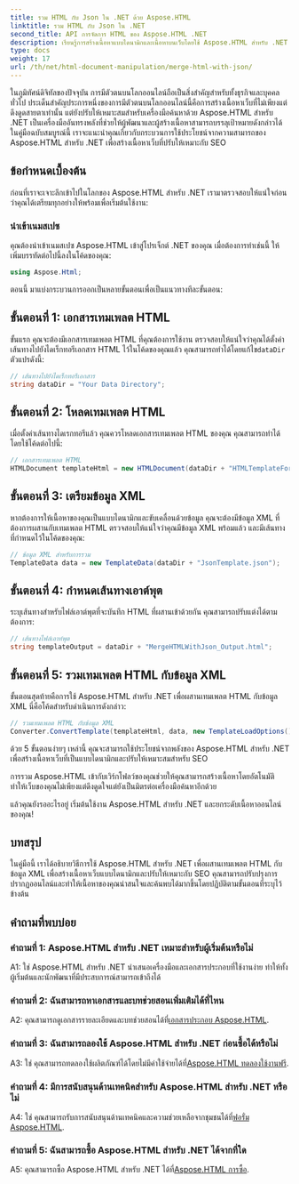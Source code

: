 ```yaml
---
title: รวม HTML กับ Json ใน .NET ด้วย Aspose.HTML
linktitle: รวม HTML กับ Json ใน .NET
second_title: API การจัดการ HTML ของ Aspose.HTML .NET
description: เรียนรู้การสร้างเนื้อหาแบบไดนามิกและเนื้อหาบนเว็บโดยใช้ Aspose.HTML สำหรับ .NET เสริมสร้างการปรากฏตัวออนไลน์ของคุณและดึงดูดผู้ชมของคุณ
type: docs
weight: 17
url: /th/net/html-document-manipulation/merge-html-with-json/
---
```


ในภูมิทัศน์ดิจิทัลของปัจจุบัน การมีตัวตนบนโลกออนไลน์ถือเป็นสิ่งสำคัญสำหรับทั้งธุรกิจและบุคคลทั่วไป ประเด็นสำคัญประการหนึ่งของการมีตัวตนบนโลกออนไลน์นี้คือการสร้างเนื้อหาเว็บที่ไม่เพียงแต่ดึงดูดสายตาเท่านั้น แต่ยังปรับให้เหมาะสมสำหรับเครื่องมือค้นหาด้วย Aspose.HTML สำหรับ .NET เป็นเครื่องมืออันทรงพลังที่ช่วยให้ผู้พัฒนาและผู้สร้างเนื้อหาสามารถบรรลุเป้าหมายดังกล่าวได้ ในคู่มือฉบับสมบูรณ์นี้ เราจะแนะนำคุณเกี่ยวกับกระบวนการใช้ประโยชน์จากความสามารถของ Aspose.HTML สำหรับ .NET เพื่อสร้างเนื้อหาเว็บที่ปรับให้เหมาะกับ SEO 

## ข้อกำหนดเบื้องต้น

ก่อนที่เราจะเจาะลึกเข้าไปในโลกของ Aspose.HTML สำหรับ .NET เรามาตรวจสอบให้แน่ใจก่อนว่าคุณได้เตรียมทุกอย่างให้พร้อมเพื่อเริ่มต้นใช้งาน:

### นำเข้าเนมสเปซ

คุณต้องนำเข้าเนมสเปซ Aspose.HTML เข้าสู่โปรเจ็กต์ .NET ของคุณ เมื่อต้องการทำเช่นนี้ ให้เพิ่มบรรทัดต่อไปนี้ลงในโค้ดของคุณ:

```csharp
using Aspose.Html;
```

ตอนนี้ มาแบ่งกระบวนการออกเป็นหลายขั้นตอนเพื่อเป็นแนวทางทีละขั้นตอน:

## ขั้นตอนที่ 1: เอกสารเทมเพลต HTML

 ขั้นแรก คุณจะต้องมีเอกสารเทมเพลต HTML ที่คุณต้องการใช้งาน ตรวจสอบให้แน่ใจว่าคุณได้ตั้งค่าเส้นทางไปยังไดเร็กทอรีเอกสาร HTML ไว้ในโค้ดของคุณแล้ว คุณสามารถทำได้โดยแก้ไข`dataDir` ตัวแปรดังนี้:

```csharp
// เส้นทางไปยังไดเร็กทอรีเอกสาร
string dataDir = "Your Data Directory";
```

## ขั้นตอนที่ 2: โหลดเทมเพลต HTML

เมื่อตั้งค่าเส้นทางไดเรกทอรีแล้ว คุณควรโหลดเอกสารเทมเพลต HTML ของคุณ คุณสามารถทำได้โดยใช้โค้ดต่อไปนี้:

```csharp
// เอกสารเทมเพลต HTML
HTMLDocument templateHtml = new HTMLDocument(dataDir + "HTMLTemplateForJson.html");
```

## ขั้นตอนที่ 3: เตรียมข้อมูล XML

หากต้องการให้เนื้อหาของคุณเป็นแบบไดนามิกและขับเคลื่อนด้วยข้อมูล คุณจะต้องมีข้อมูล XML ที่ต้องการผสานกับเทมเพลต HTML ตรวจสอบให้แน่ใจว่าคุณมีข้อมูล XML พร้อมแล้ว และมีเส้นทางที่กำหนดไว้ในโค้ดของคุณ:

```csharp
// ข้อมูล XML สำหรับการรวม
TemplateData data = new TemplateData(dataDir + "JsonTemplate.json");
```

## ขั้นตอนที่ 4: กำหนดเส้นทางเอาต์พุต

ระบุเส้นทางสำหรับไฟล์เอาต์พุตที่จะบันทึก HTML ที่ผสานเข้าด้วยกัน คุณสามารถปรับแต่งได้ตามต้องการ:

```csharp
// เส้นทางไฟล์เอาท์พุต
string templateOutput = dataDir + "MergeHTMLWithJson_Output.html";
```

## ขั้นตอนที่ 5: รวมเทมเพลต HTML กับข้อมูล XML

ขั้นตอนสุดท้ายคือการใช้ Aspose.HTML สำหรับ .NET เพื่อผสานเทมเพลต HTML กับข้อมูล XML นี่คือโค้ดสำหรับดำเนินการดังกล่าว:

```csharp
// รวมเทมเพลต HTML กับข้อมูล XML
Converter.ConvertTemplate(templateHtml, data, new TemplateLoadOptions(), templateOutput);
```

ด้วย 5 ขั้นตอนง่ายๆ เหล่านี้ คุณจะสามารถใช้ประโยชน์จากพลังของ Aspose.HTML สำหรับ .NET เพื่อสร้างเนื้อหาเว็บที่เป็นแบบไดนามิกและปรับให้เหมาะสมสำหรับ SEO 

การรวม Aspose.HTML เข้ากับเวิร์กโฟลว์ของคุณช่วยให้คุณสามารถสร้างเนื้อหาโดยอัตโนมัติ ทำให้เว็บของคุณไม่เพียงแต่ดึงดูดใจแต่ยังเป็นมิตรต่อเครื่องมือค้นหาอีกด้วย 

แล้วคุณยังรออะไรอยู่ เริ่มต้นใช้งาน Aspose.HTML สำหรับ .NET และยกระดับเนื้อหาออนไลน์ของคุณ!

## บทสรุป

ในคู่มือนี้ เราได้อธิบายวิธีการใช้ Aspose.HTML สำหรับ .NET เพื่อผสานเทมเพลต HTML กับข้อมูล XML เพื่อสร้างเนื้อหาเว็บแบบไดนามิกและปรับให้เหมาะกับ SEO คุณสามารถปรับปรุงการปรากฏออนไลน์และทำให้เนื้อหาของคุณน่าสนใจและค้นพบได้มากขึ้นโดยปฏิบัติตามขั้นตอนที่ระบุไว้ข้างต้น

## คำถามที่พบบ่อย

### คำถามที่ 1: Aspose.HTML สำหรับ .NET เหมาะสำหรับผู้เริ่มต้นหรือไม่

A1: ใช่ Aspose.HTML สำหรับ .NET นำเสนอเครื่องมือและเอกสารประกอบที่ใช้งานง่าย ทำให้ทั้งผู้เริ่มต้นและนักพัฒนาที่มีประสบการณ์สามารถเข้าถึงได้

### คำถามที่ 2: ฉันสามารถหาเอกสารและบทช่วยสอนเพิ่มเติมได้ที่ไหน

 A2: คุณสามารถดูเอกสารรายละเอียดและบทช่วยสอนได้ที่[เอกสารประกอบ Aspose.HTML](https://reference.aspose.com/html/net/).

### คำถามที่ 3: ฉันสามารถลองใช้ Aspose.HTML สำหรับ .NET ก่อนซื้อได้หรือไม่

 A3: ใช่ คุณสามารถทดลองใช้ผลิตภัณฑ์ได้โดยไม่มีค่าใช้จ่ายได้ที่[Aspose.HTML ทดลองใช้งานฟรี](https://releases.aspose.com/).

### คำถามที่ 4: มีการสนับสนุนด้านเทคนิคสำหรับ Aspose.HTML สำหรับ .NET หรือไม่

 A4: ใช่ คุณสามารถรับการสนับสนุนด้านเทคนิคและความช่วยเหลือจากชุมชนได้ที่[ฟอรั่ม Aspose.HTML](https://forum.aspose.com/).

### คำถามที่ 5: ฉันสามารถซื้อ Aspose.HTML สำหรับ .NET ได้จากที่ใด

 A5: คุณสามารถซื้อ Aspose.HTML สำหรับ .NET ได้ที่[Aspose.HTML การซื้อ](https://purchase.aspose.com/buy).
